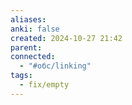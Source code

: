 ```yaml
---
aliases: 
anki: false
created: 2024-10-27 21:42
parent: 
connected:
  - "#обс/linking"
tags:
  - fix/empty
---
```

